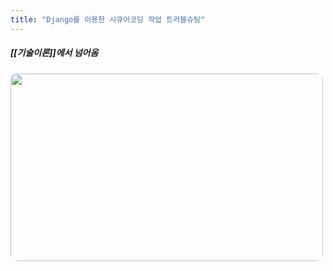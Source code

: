 ```yaml
---
title: "Django를 이용한 시큐어코딩 작업 트러블슈팅"
---
```


##### [[기술이론]]에서 넘어옴

<img width="500vw" height="300vh" src="../assets/django.jpg">


<style>
    img
    {
        border-radius: 10px;
    }
</style>